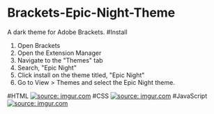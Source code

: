 # Brackets-Epic-Night-Theme
A dark theme for Adobe Brackets.
#Install
1. Open Brackets
2. Open the Extension Manager
3. Navigate to the "Themes" tab
4. Search, "Epic Night"
5. Click install on the theme titled, "Epic Night"
6. Go to View > Themes and select the Epic Night theme.

#HTML
<a href="http://imgur.com/DCB6ygm"><img src="http://i.imgur.com/DCB6ygm.png" title="source: imgur.com" /></a>
#CSS
<a href="http://imgur.com/PiUqCCB"><img src="http://i.imgur.com/PiUqCCB.png" title="source: imgur.com" /></a>
#JavaScript
<a href="http://imgur.com/Cr6HNNi"><img src="http://i.imgur.com/Cr6HNNi.png" title="source: imgur.com" /></a>

